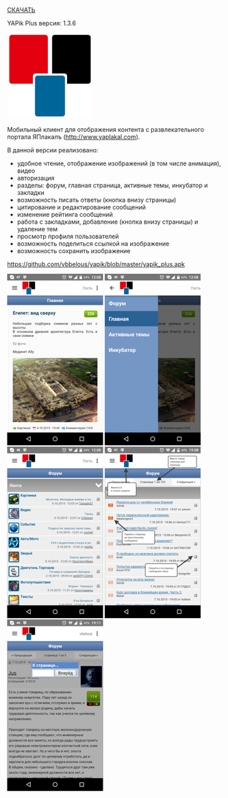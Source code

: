 <a href="https://github.com/vbbelous/yapik/raw/master/yapik_plus.apk">СКАЧАТЬ</a>

YAPik Plus
версия: 1.3.6

<img src="https://github.com/vbbelous/yapik/blob/master/logo.png"></img>

Мобильный клиент для отображения контента с развлекательного портала ЯПлакалъ (http://www.yaplakal.com).

В данной версии реализовано:
- удобное чтение, отображение изображений (в том числе анимация), видео
- авторизация
- разделы: форум, главная страница, активные темы, инкубатор и закладки
- возможность писать ответы (кнопка внизу страницы)
- цитирование и редактирование сообщений
- изменение рейтинга сообщений
- работа с закладками, добавление (кнопка внизу страницы) и удаление тем
- просмотр профиля пользователей
- возможность поделиться ссылкой на изображение
- возможность сохранить изображение

https://github.com/vbbelous/yapik/blob/master/yapik_plus.apk

<img src="https://github.com/vbbelous/yapik/blob/master/screen_1.png"></img> <img src="https://github.com/vbbelous/yapik/blob/master/screen_2.png"></img> <img src="https://github.com/vbbelous/yapik/blob/master/screen_3.png"></img> <img src="https://github.com/vbbelous/yapik/blob/master/screen_4.png"></img> <img src="https://github.com/vbbelous/yapik/blob/master/screen_5.png"></img> 
